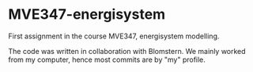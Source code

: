# MVE347-energisystem
First assignment in the course MVE347, energisystem modelling.


The code was written in collaboration with Blomstern. We mainly worked from my computer, hence most commits are by "my" profile.
